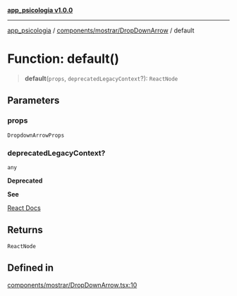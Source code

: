[**app_psicologia v1.0.0**](../../../../README.md)

***

[app_psicologia](../../../../modules.md) / [components/mostrar/DropDownArrow](../README.md) / default

# Function: default()

> **default**(`props`, `deprecatedLegacyContext`?): `ReactNode`

## Parameters

### props

`DropdownArrowProps`

### deprecatedLegacyContext?

`any`

**Deprecated**

**See**

[React Docs](https://legacy.reactjs.org/docs/legacy-context.html#referencing-context-in-lifecycle-methods)

## Returns

`ReactNode`

## Defined in

[components/mostrar/DropDownArrow.tsx:10](https://github.com/XxtbmfxX/app_psicologia/blob/1b7e1a732f6dc51a16bb04e0db4a2462b477a368/components/mostrar/DropDownArrow.tsx#L10)
